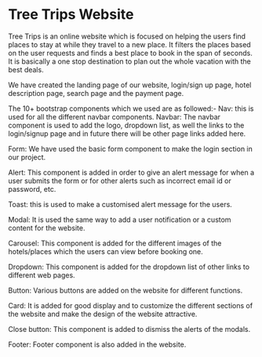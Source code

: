 # Tree Trips Website
Tree Trips is an online website which is focused on helping the users find places to stay at while they travel to a new place. It filters the places based on the user requests and finds a best place to book in the span of seconds. It is basically a one stop destination to plan out the whole vacation with the best deals.  

We have created the landing page of our website, login/sign up page, hotel description page, search page and the payment page. 

The 10+ bootstrap components which we used are as followed:-
Nav: this is used for all the different navbar components.
Navbar: The navbar component is used to add the logo, dropdown list, as well the links to the login/signup page and in future there will be other page links added here. 

Form: We have used the basic form component to make the login section in our project. 

Alert: This component is added in order to give an alert message for when a user submits the form or for other alerts such as incorrect email id or password, etc.  

Toast: this is used to make a customised alert message for the users.

Modal: It is used the same way to add a user notification or a custom content for the website. 

Carousel: This component is added for the different images of the hotels/places which the users can view before booking one. 

Dropdown: This component is added for the dropdown list of other links to different web pages. 

Button: Various buttons are added on the website for different functions. 

Card: It is added for good display and to customize the different sections of the website and make the design of the website attractive.

Close button: This component is added to dismiss the alerts of the modals. 

Footer: Footer component is also added in the website. 
